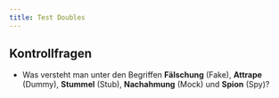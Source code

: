 ```yaml
---
title: Test Doubles
---
```


## Kontrollfragen
- Was versteht man unter den Begriffen **Fälschung** (Fake), **Attrape** (Dummy), **Stummel** (Stub), **Nachahmung** (Mock) und **Spion** (Spy)?
